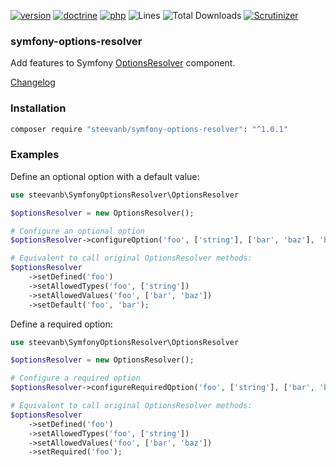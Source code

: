 [![version](https://img.shields.io/badge/version-1.0.1-green.svg)](https://github.com/steevanb/symfony-options-resolver/tree/1.0.1)
[![doctrine](https://img.shields.io/badge/symfony/options_resolver-^2.6||^3.0||^4.0-blue.svg)](https://github.com/symfony/options-resolver)
[![php](https://img.shields.io/badge/php-^7.1-blue.svg)](http://www.php.net)
![Lines](https://img.shields.io/badge/code%20lines-376-green.svg)
![Total Downloads](https://poser.pugx.org/steevanb/symfony-options-resolver/downloads)
[![Scrutinizer](https://scrutinizer-ci.com/g/steevanb/symfony-options-resolver/badges/quality-score.png?b=master)](https://scrutinizer-ci.com/g/steevanb/symfony-options-resolver/)

### symfony-options-resolver

Add features to Symfony [OptionsResolver](https://github.com/symfony/options-resolver) component.

[Changelog](changelog.md)

### Installation

```bash
composer require "steevanb/symfony-options-resolver": "^1.0.1"
```

### Examples

Define an optional option with a default value:
```php
use steevanb\SymfonyOptionsResolver\OptionsResolver

$optionsResolver = new OptionsResolver();

# Configure an optional option 
$optionsResolver->configureOption('foo', ['string'], ['bar', 'baz'], 'bar');

# Equivalent to call original OptionsResolver methods:
$optionsResolver
    ->setDefined('foo')
    ->setAllowedTypes('foo', ['string'])
    ->setAllowedValues('foo', ['bar', 'baz'])
    ->setDefault('foo', 'bar');
```

Define a required option:
```php
use steevanb\SymfonyOptionsResolver\OptionsResolver

$optionsResolver = new OptionsResolver();

# Configure a required option 
$optionsResolver->configureRequiredOption('foo', ['string'], ['bar', 'baz']);

# Equivalent to call original OptionsResolver methods:
$optionsResolver
    ->setDefined('foo')
    ->setAllowedTypes('foo', ['string'])
    ->setAllowedValues('foo', ['bar', 'baz'])
    ->setRequired('foo');
```
